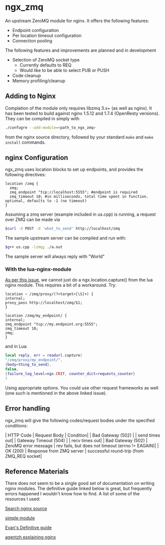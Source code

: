# ngx_zmq

An upstream ZeroMQ module for nginx.  It offers the following features:
* Endpoint configuration
* Per location timeout configuration
* Connection pooling

The following features and improvements are planned and in development
* Selection of ZeroMQ socket type
  * Currently defaults to REQ
  * Would like to be able to select PUB or PUSH
* Code cleanup
* Memory profiling/cleanup

## Adding to Nginx
Complation of the module only requires libzmq 3.x+ (as well as nginx).  It has been tested to build against nginx 1.5.12 and 1.7.4 (OpenResty versions). They can be compiled in simply with
```bash
./confugre --add-module=<path_to_ngx_zmq>
``` 
from the nginx source directory, followed by your standard `make` and `make install` commands.


## nginx Configuration
ngx_zmq uses location blocks to set up endpoints, and provides the following directives:
```nginx
location /zmq {
  zmq;
  zmq_endpoint "tcp://localhost:5555"; #endpoint is required
  zmq_timeout 10; #in milliseconds, total time spent in function. optional, defaults to -1 (no timeout)
}
```
Assuming a zmq server (example included in us.cpp) is running, a request over ZMQ can be made via
```bash
$curl -X POST -d 'what_to_send' http://localhost/zmq
```

The sample upstream server can be compiled and run with:
```bash
$g++ us.cpp -lzmq; ./a.out
```
The sample server will always reply with "World"

### With the lua-nginx-module
[As per this issue](https://github.com/openresty/lua-nginx-module/issues/415), we cannot just do a ngx.location.capture() from the lua nginx module.  This requires a bit of a workaround.  Try:
```nginx
location ~ /zmq/proxy/(?<target>[\S]+) {
internal;
proxy_pass http://localhost/zmq/$1;
}

location /zmq/my_endpoint/ {
internal;
zmq_endpoint "tcp://my.endpoint.org:5555";
zmq_timeout 10;
zmq;
}
```
and in Lua:
```lua
local reply, err = readurl.capture(
"/zmq/proxy/my_endpoint/",
{body=thing_to_send},
false,
{failure_log_level=ngx.CRIT, counter_dict=requests_counter}
)
```
Using appropriate options.  You could use other request frameworks as well (one such is mentioned in the above linked issue).

## Error handling
ngx_zmq will give the following codes/request bodies under the specified conditions:

| HTTP Code | Request Body | Condition|
| Bad Gateway (502) | <empty> | send times out|
| Gateway Timeout (504) | <empty> | recv times out|
| Bad Gateway (502) | ZeroMQ error message | rev fails, but does not timeout (errno != EAGAIN)|
| OK (200) | Response from ZMQ server | successful round-trip (from ZMQ_REQ socket|

## Reference Materials
There does not seem to be a single good set of documentation on writing nginx modules.  The definitive guide linked below is great, but frequently errors happened I wouldn't know how to find.  A list of some of the resources I used:

[Search nginx source](http://lxr.nginx.org/ident)

[simple module](http://www.nginxguts.com/2011/01/how-to-return-a-simple-page/)

[Evan's Definitive guide](http://www.evanmiller.org/nginx-modules-guide.html)

[agentzh explaining nginx](http://openresty.org/download/agentzh-nginx-tutorials-en.html)
